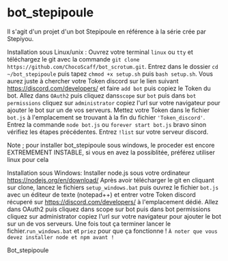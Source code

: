 # bot_stepipoule
Il s'agit d'un projet d'un bot Stepipoule en référence à la série crée par Stepiyou.

Installation sous Linux/unix :
Ouvrez votre terminal `linux` ou `tty` et téléchargez le git avec la commande `git clone https://github.com/ChocoScaff/bot_scrotum.git`. 
Entrez dans le dossier `cd ~/bot_stepipoule` puis tapez `chmod +x setup.sh` puis `bash setup.sh`. 
Vous aurez juste à chercher votre Token discord sur le lien suivant https://discord.com/developers/ et faire `add bot` puis copiez le Token du bot.
Allez dans `OAuth2` puis cliquez dans`scope` sur `bot` puis dans `bot permissions` cliquez sur `administrator` copiez l'url sur votre navigateur pour ajouter le bot sur un de vos serveurs.
Mettez votre Token dans le fichier `bot.js` à l'emplacement se trouvant à la fin du fichier `'Token_discord'`.
Entrez la commande `node bot.js` ou `forever start bot.js` bravo sinon vérifiez les étapes précédentes.
Entrez `!list` sur votre serveur discord.

Note ; pour installer bot_stepipoule sous windows, le proceder est encore EXTREMEMENT INSTABLE, si vous en avez la possiblitée, préférez utiliser linux pour cela

Installation sous Windows:
Installer node.js sous votre ordinateur https://nodejs.org/en/download/
Après avoir télécharger le git en cliquant sur clone, lancez le fichiers `setup_windows.bat` puis ouvrez le fichier `bot.js` avec un éditeur de texte (notepad++) et entrer votre Token discord récuperé sur https://discord.com/developers/  à l'emplacement dédié.
Allez dans OAuth2 puis cliquez dans scope sur bot puis dans bot permissions cliquez sur administrator copiez l'url sur votre navigateur pour ajouter le bot sur un de vos serveurs. Une fois tout ça terminer lancer le fichier.`run_windows.bat` et `priez` pour que ça fonctionne !
`À noter que vous devez installer node et npm avant !`

Bot_stepipoule 
